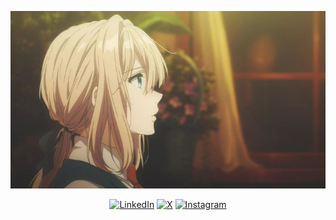 <div align="center">

![Violet Evergarden!](assets/violet-evergarden.jpg)
  
</div>
<div align="center">
  
[![LinkedIn](https://img.shields.io/badge/linkedin-%230077B5.svg?style=for-the-badge&logo=linkedin&logoColor=white)](https://www.linkedin.com/in/fadlin-azhary-b00b80143/)
[![X](https://img.shields.io/badge/X-%23000000.svg?style=for-the-badge&logo=X&logoColor=white)](https://x.com/FadlinAzhary)
[![Instagram](https://img.shields.io/badge/Instagram-%23E4405F.svg?style=for-the-badge&logo=Instagram&logoColor=white)](https://www.instagram.com/fadlindff/)

</div>
